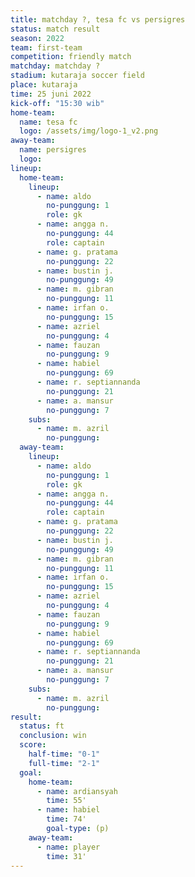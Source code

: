 ```yaml
---
title: matchday ?, tesa fc vs persigres
status: match result
season: 2022
team: first-team
competition: friendly match
matchday: matchday ?
stadium: kutaraja soccer field
place: kutaraja
time: 25 juni 2022
kick-off: "15:30 wib"
home-team:
  name: tesa fc
  logo: /assets/img/logo-1_v2.png
away-team:
  name: persigres
  logo:
lineup:
  home-team:
    lineup:
      - name: aldo
        no-punggung: 1
        role: gk
      - name: angga n.
        no-punggung: 44
        role: captain
      - name: g. pratama
        no-punggung: 22
      - name: bustin j.
        no-punggung: 49
      - name: m. gibran
        no-punggung: 11
      - name: irfan o.
        no-punggung: 15
      - name: azriel
        no-punggung: 4
      - name: fauzan
        no-punggung: 9
      - name: habiel
        no-punggung: 69
      - name: r. septiannanda 
        no-punggung: 21
      - name: a. mansur
        no-punggung: 7
    subs:
      - name: m. azril
        no-punggung:
  away-team:
    lineup:
      - name: aldo
        no-punggung: 1
        role: gk
      - name: angga n.
        no-punggung: 44
        role: captain
      - name: g. pratama
        no-punggung: 22
      - name: bustin j.
        no-punggung: 49
      - name: m. gibran
        no-punggung: 11
      - name: irfan o.
        no-punggung: 15
      - name: azriel
        no-punggung: 4
      - name: fauzan
        no-punggung: 9
      - name: habiel
        no-punggung: 69
      - name: r. septiannanda 
        no-punggung: 21
      - name: a. mansur
        no-punggung: 7
    subs:
      - name: m. azril
        no-punggung:
result:
  status: ft
  conclusion: win
  score:
    half-time: "0-1"
    full-time: "2-1"
  goal:
    home-team:
      - name: ardiansyah
        time: 55'
      - name: habiel
        time: 74'
        goal-type: (p)
    away-team:
      - name: player
        time: 31'
---
```

